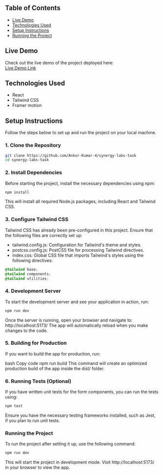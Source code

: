 ## Table of Contents

- [Live Demo](#live-demo)
- [Technologies Used](#technologies-used)
- [Setup Instructions](#setup-instructions)
- [Running the Project](#running-the-project)

## Live Demo

Check out the live demo of the project deployed here:  
[Live Demo Link](https://synergy-labs-task-ankur.netlify.app/)

## Technologies Used

- React
- Tailwind CSS
- Framer motion

## Setup Instructions

Follow the steps below to set up and run the project on your local machine.

### 1. Clone the Repository

```bash
git clone https://github.com/Ankur-Kumar-4/synergy-labs-task
cd synergy-labs-task
```

### 2. Install Dependencies

Before starting the project, install the necessary dependencies using npm:

```bash
npm install
```

This will install all required Node.js packages, including React and Tailwind CSS.

### 3. Configure Tailwind CSS

Tailwind CSS has already been pre-configured in this project. Ensure that the following files are correctly set up:

- tailwind.config.js: Configuration for Tailwind's theme and styles.
- postcss.config.js: PostCSS file for processing Tailwind directives.
- index.css: Global CSS file that imports Tailwind's styles using the following directives:

```css
@tailwind base;
@tailwind components;
@tailwind utilities;
```

### 4. Development Server

To start the development server and see your application in action, run:

```bash
npm run dev
```

Once the server is running, open your browser and navigate to:
http://localhost:5173/
The app will automatically reload when you make changes to the code.

### 5. Building for Production

If you want to build the app for production, run:

bash
Copy code
npm run build
This command will create an optimized production build of the app inside the dist/ folder.

### 6. Running Tests (Optional)

If you have written unit tests for the form components, you can run the tests using:

```bash
npm test
```

Ensure you have the necessary testing frameworks installed, such as Jest, if you plan to run unit tests.

### Running the Project

To run the project after setting it up, use the following command:

```bash
npm run dev
```

This will start the project in development mode. Visit http://localhost:5173/ in your browser to view the app.
